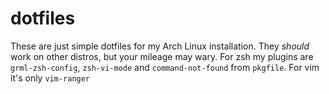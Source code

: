 # dotfiles

These are just simple dotfiles for my Arch Linux installation.  They *should*
work on other distros, but your mileage may wary.  For zsh my plugins are
`grml-zsh-config`, `zsh-vi-mode` and `command-not-found` from `pkgfile`. For
vim it's only `vim-ranger`

<!-- vim:set tw=78: -->
